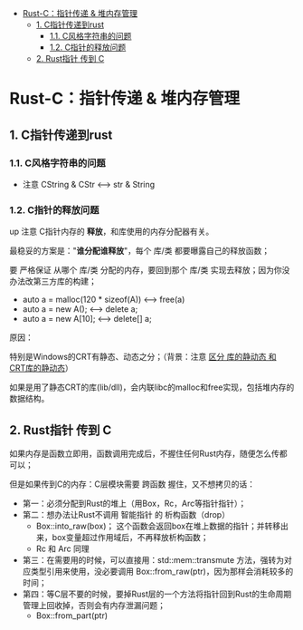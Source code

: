- [Rust-C：指针传递 & 堆内存管理](#rust-c指针传递--堆内存管理)
	- [1. C指针传递到rust](#1-c指针传递到rust)
		- [1.1. C风格字符串的问题](#11-c风格字符串的问题)
		- [1.2. C指针的释放问题](#12-c指针的释放问题)
	- [2. Rust指针 传到 C](#2-rust指针-传到-c)

# Rust-C：指针传递 & 堆内存管理

## 1. C指针传递到rust

### 1.1. C风格字符串的问题

+ 注意 CString & CStr <--> str & String

### 1.2. C指针的释放问题
up
注意 C指针内存的 **释放**，和库使用的内存分配器有关。

最稳妥的方案是："**谁分配谁释放**"，每个 库/类 都要曝露自己的释放函数；

要 严格保证 从哪个 库/类 分配的内存，要回到那个 库/类 实现去释放；因为你没办法改第三方库的构建；

+ auto a = malloc(120 * sizeof(A)) <--> free(a)
+ auto a = new A(); <--> delete a;
+ auto a = new A[10]; <--> delete[] a;

原因：

特别是Windows的CRT有静态、动态之分；（背景：注意 [区分 库的静动态 和 CRT库的静动态](https://docs.microsoft.com/zh-cn/cpp/c-runtime-library/crt-library-features?view=msvc-160)）

如果是用了静态CRT的库(lib/dll)，会内联libc的malloc和free实现，包括堆内存的数据结构。

## 2. Rust指针 传到 C

如果内存是函数立即用，函数调用完成后，不握住任何Rust内存，随便怎么传都可以；

但是如果传到C的内存：C层模块需要 跨函数 握住，又不想拷贝的话：

+ 第一：必须分配到Rust的堆上（用Box，Rc，Arc等指针指针）；
+ 第二：想办法让Rust不调用 智能指针 的 析构函数（drop）
	- Box::into_raw(box)； 这个函数会返回box在堆上数据的指针；并转移出来，box变量超过作用域后，不再释放析构函数；
	- Rc 和 Arc 同理
+ 第三：在需要用的时候，可以直接用：std::mem::transmute 方法，强转为对应类型引用来使用，没必要调用 Box::from_raw(ptr)，因为那样会消耗较多的时间；
+ 第四：等C层不要的时候，要掉Rust层的一个方法将指针回到Rust的生命周期管理上回收掉，否则会有内存泄漏问题；
	- Box::from_part(ptr)